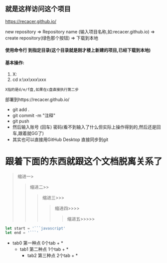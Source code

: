 就是这样访问这个项目
-

https://recacer.github.io/

new repository => Repository name (输入项目名称,如:recacer.github.io) => create repository(绿色那个按钮) => 下载到本地

#### 使用命令行 到指定目录(这个目录就是刚才楼上新建的项目,已经下载到本地) 
#### 基本操作:
1. X: 
2. cd x:\xx\xxx\xxx 
```
X指的是d/e/f盘,如果在c盘直接执行第二步
```

部署到https://recacer.github.io/
* git add .
* git commit -m "注释"
* git push
* 然后输入账号 (回车) 密码(看不到输入了什么但实际上操作得到的,然后还是回车,跟着就GG了)
 * 其实也可以直接用GitHub Desktop 直接同步到git

跟着下面的东西就跟这个文档脱离关系了
====

>缩进一>
>>缩进二>>
>>>缩进三>>>
>>>>缩进四>>>>
>>>>>缩进五>>>>>

```javascript
let start = '```javascript'
let end = '```'
```

* tab0 第一种点 0个tab + *
  * tab1 第二种点 1个tab + *
    * tab2 第三种点 2个tab + *

